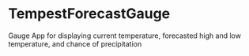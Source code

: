 # TempestForecastGauge
Gauge App for displaying current temperature, forecasted high and low temperature, and chance of precipitation
